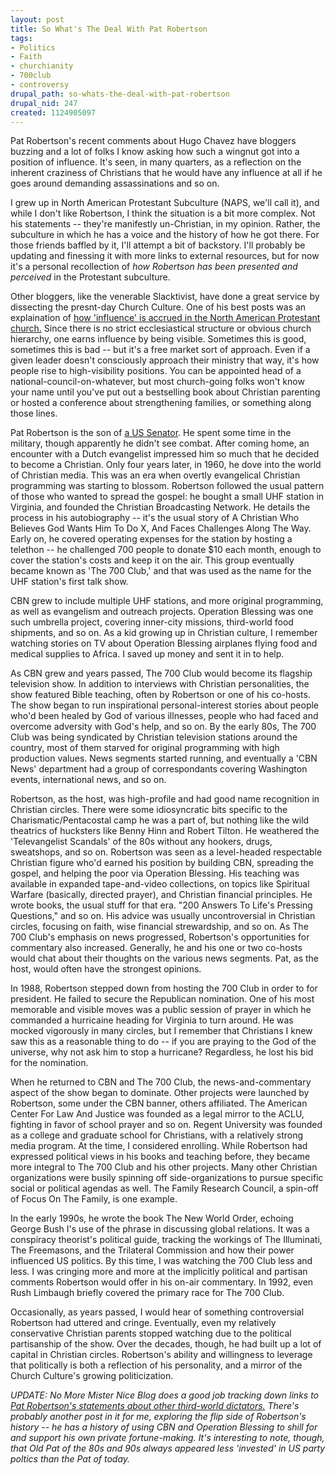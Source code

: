 ```yaml
--- 
layout: post
title: So What's The Deal With Pat Robertson
tags: 
- Politics
- Faith
- churchianity
- 700club
- controversy
drupal_path: so-whats-the-deal-with-pat-robertson
drupal_nid: 247
created: 1124905097
---
```

Pat Robertson's recent comments about Hugo Chavez have bloggers buzzing and a lot of folks I know asking how such a wingnut got into a position of influence. It's seen, in many quarters, as a reflection on the inherent craziness of Christians that he would have any influence at all if he goes around demanding assassinations and so on.



I grew up in North American Protestant Subculture (NAPS, we'll call it), and while I don't like Robertson, I think the situation is a bit more complex. Not his statements -- they're manifestly un-Christian, in my opinion. Rather, the subculture in which he has a voice and the history of how he got there. For those friends baffled by it, I'll attempt a bit of backstory. I'll probably be updating and finessing it with more links to external resources, but for now it's a personal recollection of <i>how Robertson has been presented and perceived</i> in the Protestant subculture.

<!--break-->

Other bloggers, like the venerable Slacktivist, have done a great service by dissecting the presnt-day Church Culture. One of his best posts was an explaination of <a href="http://slacktivist.typepad.com/slacktivist/2005/07/lb_nineveh.html">how 'influence' is accrued in the North American Protestant church.</a> Since there is no strict ecclesiastical structure or obvious church hierarchy, one earns influence by being visible. Sometimes this is good, sometimes this is bad -- but it's a free market sort of approach. Even if a given leader doesn't consciously approach their ministry that way, it's how people rise to high-visibility positions. You can be appointed head of a national-council-on-whatever, but most church-going folks won't know your name until you've put out a bestselling book about Christian parenting or hosted a conference about strengthening families, or something along those lines.



Pat Robertson is the son of <a href="http://bioguide.congress.gov/scripts/biodisplay.pl?index=r000317">a US Senator</a>. He spent some time in the military, though apparently he didn't see combat. After coming home, an encounter with a Dutch evangelist impressed him so much that he decided to become a Christian. Only four years later, in 1960, he dove into the world of Christian media. This was an era when overtly evangelical Christian programming was starting to blossom. Robertson followed the usual pattern of those who wanted to spread the gospel: he bought a small UHF station in Virginia, and founded the Christian Broadcasting Network. He details the process in his autobiography -- it's the usual story of A Christian Who Believes God Wants Him To Do X, And Faces Challenges Along The Way. Early on, he covered operating expenses for the station by hosting a telethon -- he challenged 700 people to donate $10 each month, enough to cover the station's costs and keep it on the air. This group eventually became known as 'The 700 Club,' and that was used as the name for the UHF station's first talk show.



CBN grew to include multiple UHF stations, and more original programming, as well as evangelism and outreach projects. Operation Blessing was one such umbrella project, covering inner-city missions, third-world food shipments, and so on. As a kid growing up in Christian culture, I remember watching stories on TV about Operation Blessing airplanes flying food and medical supplies to Africa. I saved up money and sent it in to help.



As CBN grew and years passed, The 700 Club would become its flagship television show. In addition to interviews with Christian personalities, the show featured Bible teaching, often by Robertson or one of his co-hosts. The show began to run inspirational personal-interest stories about people who'd been healed by God of various illnesses, people who had faced and overcome adversity with God's help, and so on. By the early 80s, The 700 Club was being syndicated by Christian television stations around the country, most of them starved for original programming with high production values. News segments started running, and eventually a 'CBN News' department had a group of correspondants covering Washington events, international news, and so on.



Robertson, as the host, was high-profile and had good name recognition in Christian circles. There were some idiosyncratic bits specific to the Charismatic/Pentacostal camp he was a part of, but nothing like the wild theatrics of hucksters like Benny Hinn and Robert Tilton. He weathered the 'Televangelist Scandals' of the 80s without any hookers, drugs, sweatshops, and so on. Robertson was seen as a level-headed respectable Christian figure who'd earned his position by building CBN, spreading the gospel, and helping the poor via Operation Blessing. His teaching was available in expanded tape-and-video collections, on topics like Spiritual Warfare (basically, directed prayer), and Christian financial principles. He wrote books, the usual stuff for that era. "200 Answers To Life's Pressing Questions," and so on. His advice was usually uncontroversial in Christian circles, focusing on faith, wise financial strewardship, and so on. As The 700 Club's emphasis on news progressed, Robertson's opportunities for commentary also increased. Generally, he and his one or two co-hosts would chat about their thoughts on the various news segments. Pat, as the host, would often have the strongest opinions.



In 1988, Robertson stepped down from hosting the 700 Club in order to for president. He failed to secure the Republican nomination. One of his most memorable and visible moves was a public session of prayer in which he commanded a hurricaine heading for Virginia to turn around. He was mocked vigorously in many circles, but I remember that Christians I knew saw this as a reasonable thing to do -- if you are praying to the God of the universe, why not ask him to stop a hurricane? Regardless, he lost his bid for the nomination.







When he returned to CBN and The 700 Club, the news-and-commentary aspect of the show began to dominate. Other projects were launched by Robertson, some under the CBN banner, others affiliated. The American Center For Law And Justice was founded as a legal mirror to the ACLU, fighting in favor of school prayer and so on. Regent University was founded as a college and graduate school for Christians, with a relatively strong media program. At the time, I considered enrolling. While Robertson had expressed political views in his books and teaching before, they became more integral to The 700 Club and his other projects. Many other Christian organizations were busily spinning off side-organizations to pursue specific social or political agendas as well. The Family Research Council, a spin-off of Focus On The Family, is one example.



In the early 1990s, he wrote the book The New World Order, echoing George Bush I's use of the phrase in discussing global relations. It was a conspiracy theorist's political guide, tracking the workings of The Illuminati, The Freemasons, and the Trilateral Commission and how their power influenced US politics. By this time, I was watching the 700 Club less and less. I was cringing more and more at the implicitly political and partisan comments Robertson would offer in his on-air commentary. In 1992, even Rush Limbaugh briefly covered the primary race for The 700 Club.



Occasionally, as years passed, I would hear of something controversial Robertson had uttered and cringe. Eventually, even my relatively conservative Christian parents stopped watching due to the political partisanship of the show. Over the decades, though, he had built up a lot of capital in Christian circles. Robertson's ability and willingness to leverage that politically is both a reflection of his personality, and a mirror of the Church Culture's growing politicization.



<i>UPDATE: No More Mister Nice Blog does a good job tracking down links to <a href="http://nomoremister.blogspot.com/2005/08/in-christian-science-monitor-lisa.html">Pat Robertson's statements about other third-world dictators.</a> There's probably another post in it for me, exploring the flip side of Robertson's history -- he has a history of using CBN and Operation Blessing to shill for and support his own private fortune-making. It's interesting to note, though,  that Old Pat of the 80s and 90s always appeared less 'invested' in US party poltics than the Pat of today.</i>
